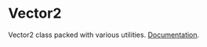 # Vector2
Vector2 class packed with various utilities.
[Documentation](https://itbrandonsilva.github.io/vector2).

